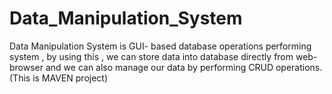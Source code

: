 # Data_Manipulation_System
Data Manipulation System is GUI- based database operations performing system , by using this , we can store data into database directly from web-browser and we can also manage our data by performing CRUD operations.
(This is MAVEN project)
